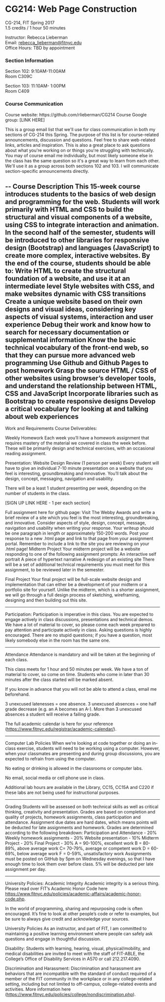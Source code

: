 # CG214: Web Page Construction
CG-214, FIT Spring 2017 <br/>
1.5 credits / 1 hour 50 minutes<br/>

Instructor: Rebecca Lieberman <br/>
Email: rebecca_lieberman@fitnyc.edu<br/>
Office Hours: TBD by appointment<br/>

<h3>Section Information</h3>
Section 102: 9:10AM-11:00AM<br/>
Room C309C<br/>

Section 103: 11:10AM- 1:00PM      
Room C409<br/>


<h3>Course Communication</h3>
Course website: https://github.com/rlieberman/CG214
Course Google group: [LINK HERE]


This is a group email list that we'll use for class communication in both my sections of CG-214 this Spring. 
The purpose of this list is for course-related announcements, discussion and questions. Feel free to share web-related links, articles and inspiration. This is also a great place to ask questions about what you're working on or things you're struggling with technically. You may of course email me individually, but most likely someone else in the class has the same question so it's a great way to learn from each other.
We'll use it as a group across both sections 102 and 103. I will communicate section-specific announcements directly.

--
Course Description
This 15-week course introduces students to the basics of web design and programming for the web. Students will work primarily with HTML and CSS to build the structural and visual components of a website, using CSS to integrate interaction and animation. In the second half of the semester, students will be introduced to other libraries for responsive design (Bootstrap) and languages (JavaScript) to create more complex, interactive websites.
By the end of the course, students should be able to:
Write HTML to create the structural foundation of a website, and use it at an intermediate level
Style websites with CSS, and make websites dynamic with CSS transitions 
Create a unique website based on their own designs and visual ideas, considering key aspects of visual systems, interaction and user experience
Debug their work and know how to search for necessary documentation or supplemental information
Know the basic technical vocabulary of the front-end web, so that they can pursue more advanced web programming
Use Github and Github Pages to post homework
Grasp the source HTML / CSS of other websites using browser’s developer tools, and understand the relationship between HTML, CSS and JavaScript
Incorporate libraries such as Bootstrap to create responsive designs
Develop a critical vocabulary for looking at and talking about web experiences 
--
Work and Requirements
Course Deliverables:

Weekly Homework
Each week you’ll have a homework assignment that requires mastery of the material we covered in class the week before. These will be primarily design and technical exercises, with an occasional reading assignment. 


Presentation: Website Design Review (1 person per week)
Every student will have to give an individual 7-10 minute presentation on a website that you feel is interesting, groundbreaking and innovative. You’ll talk about the design, concept, messaging, navigation and usability.

There will be a least 1 student presenting per week, depending on the number of students in the class. 

[SIGN UP LINK HERE - 1 per each section]

Full assignment here for github page:
Visit The Webby Awards and write a brief review of a site which you feel is the most interesting, groundbreaking, and innovative. Consider aspects of style, design, concept, message, navigation and usability when writing your response.
Your writeup should be one paragraph in length or approximately 150-200 words.
Post your response to a new .html page and link to that page from your assignment portal. Remember to include a link to the site you are reviewing on your .html page!
Midterm Project
Your midterm project will be a website responding to one of the following assignment prompts:
An interactive self portrait
A piece of hypertext narrative
A redesign of an existing site
There will be a set of additional technical requirements you must meet for this assignment, to be reviewed later in the semester.


Final Project
Your final project will be full-scale website design and implementation that can either be a development of your midterm or a portfolio site for yourself. Unlike the midterm, which is a shorter assignment, we will go through a full design process of sketching, wireframing, designing and then building out this site.

---

Participation:
Participation is imperative in this class. You are expected to engage actively in class discussions, presentations and technical demos. We have a lot of material to cover, so please come each week prepared to pay attention and participate actively in class. Asking questions is highly encouraged. There are no stupid questions; if you have a question, most likely somebody else in the room has the same one.

---

Attendance
Attendance is mandatory and will be taken at the beginning of each class.


This class meets for 1 hour and 50 minutes per week. We have a ton of material to cover, so come on time.  Students who come in later than 30 minutes after the class started will be marked absent.

If you know in advance that you will not be able to attend a class, email me beforehand.

3 unexcused latenesses = one absence. 
3 unexcused absences = one half grade decrease (e.g. an A becomes an A-). 
More than 3 unexcused absences a student will receive a failing grade. 

The full academic calendar is here for your reference (https://www.fitnyc.edu/registrar/academic-calendar/).

---

Computer Lab Policies
When we’re looking at code together or doing an in-class exercise, students will need to be working using a computer. However, when your classmates are presenting and during group discussions, you are expected to refrain from using the computer. 

No eating or drinking is allowed in the classrooms or computer labs.

No email, social media or cell phone use in class.

Additional lab hours are available in the Library, CC15, CC15A and C220 if these labs are not being used for instructional purposes.

---


Grading
Students will be assessed on both technical skills as well as critical thinking, creativity and presentation. Grades are based on completion and quality of projects, homework assignments, class participation and attendance. Assignment due dates are hard dates, which means points will be deducted for late assignments and homework. 
Grades are determined according to the following breakdown:
Participation and Attendance - 20%
Weekly homework assignments - 20%
Website presentation - 10%
Midterm Project - 20%
Final Project - 30%
A = 90-100%, excellent work 
B = 80-89%, above average work 
C= 70-79%, average or competent work 
D = 60-69%, below average work 
F = 0-59%, unsatisfactory work
Assignments must be posted on GitHub by 5pm on Wednesday evenings, so that I have enough time to look them over before class. 5% will be deducted per late assignment per day. 



---

University Policies: Academic Integrity
Academic integrity is a serious thing. Please read over FIT’s Academic Honor Code here https://www.fitnyc.edu/policies/academic-affairs/academic-honor-code.php.

In the world of programming, sharing and repurposing code is often encouraged. It’s fine to look at other people’s code or refer to examples, but be sure to always give credit and acknowledge your sources.


University Policies
As an instructor, and part of FIT,  I am committed to maintaining a positive learning environment where people can safely ask questions and engage in thoughtful discussion. 

Disability: Students with learning, hearing, visual, physical/mobility, and medical disabilities are invited to meet with the staff of FIT-ABLE, the College’s Office of Disability Services in A570 or call 212.217.4090.

Discrimination and Harassment: Discrimination and harassment are behaviors that are incompatible with the standard of conduct required of a member of the FIT community in the workplace or in any college-related setting, including but not limited to off-campus, college-related events and activities. More information here (https://www.fitnyc.edu/policies/college/nondiscrimination.php).
